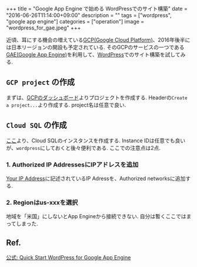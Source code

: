 +++
title = "Google App Engine で始める WordPressでのサイト構築"
date = "2016-06-26T11:14:00+09:00"
description = ""
tags = ["wordpress", "google app engine"]
categories = ["operation"]
image = "wordpress_for_gae.jpeg"
+++

近頃、耳にする機会の増えている[GCP(Google Cloud Platform)](https://cloud.google.com/)、2016年後半には日本リージョンの開設も予定されている.
そのGCPのサービスの一つである[GAE(Google App Engine)](https://cloud.google.com/appengine/)を利用して、[WordPress](https://ja.wordpress.com/)でのサイト構築を試してみる.

## `GCP project` の作成

まずは、[GCPのダッシュボード](https://console.cloud.google.com/home/dashboard)よりプロジェクトを作成する.
Headerの`Create a project...`より作成する.
project名は任意で良い.

## `Cloud SQL` の作成

[ここ](https://cloud.google.com/sql/docs/create-instance)より、Cloud SQLのインスタンスを作成する.
Instance IDは任意でも良いが、`wordpress`にしておくと後々便利である.
ここでの注意点は2点.

### 1. Authorized IP AddressesにIPアドレスを追加

[Your IP Address](https://www.google.com/#q=whats+my+ip)に記述されているIP Adressを、Authorized networksに追加する.

### 2. Regionはus-xxxを選択

地域を「米国」にしないとApp Engineから接続できない.
自分は暫くここではまってしまった.

## Ref.

[公式: Quick Start WordPress for Google App Engine](https://googlecloudplatform.github.io/appengine-php-wordpress-starter-project/)
